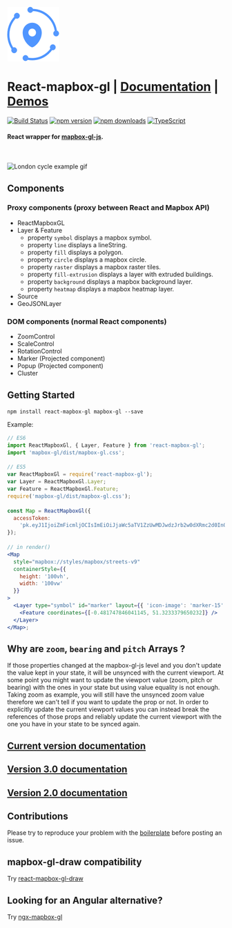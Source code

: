 ![Logo](/logo.png)

# React-mapbox-gl | [Documentation](docs/API.md) | [Demos](http://alex3165.github.io/react-mapbox-gl/demos)

[![Build Status](https://travis-ci.org/alex3165/react-mapbox-gl.svg?branch=master)](https://travis-ci.org/alex3165/react-mapbox-gl)
[![npm version](https://img.shields.io/npm/v/react-mapbox-gl.svg?style=flat)](https://www.npmjs.com/package/react-mapbox-gl)
[![npm downloads](https://img.shields.io/npm/dm/react-mapbox-gl.svg)](https://www.npmjs.com/package/react-mapbox-gl)
[![TypeScript](https://img.shields.io/badge/%3C%2F%3E-TypeScript-blue.svg)](https://github.com/microsoft/TypeScript)
<br/>

#### React wrapper for [mapbox-gl-js](https://www.mapbox.com/mapbox-gl-js/api/).

<br/><br/>
![London cycle example gif](docs/london-cycle-example.gif 'London cycle example gif')

## Components

### Proxy components (proxy between React and Mapbox API)

* ReactMapboxGL
* Layer & Feature
  * property `symbol` displays a mapbox symbol.
  * property `line` displays a lineString.
  * property `fill` displays a polygon.
  * property `circle` displays a mapbox circle.
  * property `raster` displays a mapbox raster tiles.
  * property `fill-extrusion` displays a layer with extruded buildings.
  * property `background` displays a mapbox background layer.
  * property `heatmap` displays a mapbox heatmap layer.
* Source
* GeoJSONLayer

### DOM components (normal React components)

* ZoomControl
* ScaleControl
* RotationControl
* Marker (Projected component)
* Popup (Projected component)
* Cluster

## Getting Started

```
npm install react-mapbox-gl mapbox-gl --save
```

Example:

```jsx
// ES6
import ReactMapboxGl, { Layer, Feature } from 'react-mapbox-gl';
import 'mapbox-gl/dist/mapbox-gl.css';

// ES5
var ReactMapboxGl = require('react-mapbox-gl');
var Layer = ReactMapboxGl.Layer;
var Feature = ReactMapboxGl.Feature;
require('mapbox-gl/dist/mapbox-gl.css');

const Map = ReactMapboxGl({
  accessToken:
    'pk.eyJ1IjoiZmFicmljOCIsImEiOiJjaWc5aTV1ZzUwMDJwdzJrb2w0dXRmc2d0In0.p6GGlfyV-WksaDV_KdN27A'
});

// in render()
<Map
  style="mapbox://styles/mapbox/streets-v9"
  containerStyle={{
    height: '100vh',
    width: '100vw'
  }}
>
  <Layer type="symbol" id="marker" layout={{ 'icon-image': 'marker-15' }}>
    <Feature coordinates={[-0.481747846041145, 51.3233379650232]} />
  </Layer>
</Map>;
```

## Why are `zoom`, `bearing` and `pitch` Arrays ?

If those properties changed at the mapbox-gl-js level and you don't update the value kept in your state, it will be unsynced with the current viewport. At some point you might want to update the viewport value (zoom, pitch or bearing) with the ones in your state but using value equality is not enough. Taking zoom as example, you will still have the unsynced zoom value therefore we can't tell if you want to update the prop or not. In order to explicitly update the current viewport values you can instead break the references of those props and reliably update the current viewport with the one you have in your state to be synced again.

## [Current version documentation](docs/API.md)

## [Version 3.0 documentation](https://github.com/alex3165/react-mapbox-gl/blob/v3.9.2/docs/API.md)

## [Version 2.0 documentation](https://github.com/alex3165/react-mapbox-gl/blob/v2-archive/docs/API.md)

## Contributions

Please try to reproduce your problem with the [boilerplate](https://github.com/alex3165/react-mapbox-gl-debug) before posting an issue.

## mapbox-gl-draw compatibility

Try [react-mapbox-gl-draw](https://github.com/amaurymartiny/react-mapbox-gl-draw)

## Looking for an Angular alternative?

Try [ngx-mapbox-gl](https://github.com/Wykks/ngx-mapbox-gl)
